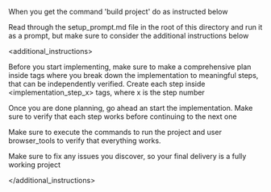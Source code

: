 When you get the command 'build project' do as instructed below

Read through the setup_prompt.md file in the root of this directory and run it as a prompt, but make sure to consider the additional instructions below

<additional_instructions>

Before you start implementing, make sure to make a comprehensive plan inside <planning> tags where you break down the implementation to meaningful steps, that can be independently verified. Create each step inside <implementation_step_x> tags, where x is the step number

Once you are done planning, go ahead an start the implementation. Make sure to verify that each step works before continuing to the next one

Make sure to execute the commands to run the project and user browser_tools to verify that everything works.

Make sure to fix any issues you discover, so your final delivery is a fully working project

</additional_instructions>
